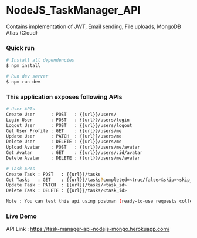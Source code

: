 # NodeJS_TaskManager_API
Contains implementation of JWT, Email sending, File uploads, MongoDB Atlas (Cloud)

### Quick run
``` bash
# Install all dependencies
$ npm install

# Run dev server
$ npm run dev

```

### This application exposes following APIs
``` bash
# User APIs
Create User      : POST   : {{url}}/users/
Login User       : POST   : {{url}}/users/login
Logout User      : POST   : {{url}}/users/logout
Get User Profile : GET    : {{url}}/users/me
Update User      : PATCH  : {{url}}/users/me
Delete User      : DELETE : {{url}}/users/me
Upload Avatar    : POST   : {{url}}/users/me/avatar
Get Avatar       : GET    : {{url}}/users/:id/avatar
Delete Avatar    : DELETE : {{url}}/users/me/avatar

# Task APIs
Create Task : POST   : {{url}}/tasks
Get Tasks   : GET    : {{url}}/tasks?completed=<true/false>&skip=<skip_count>&limit=<per_page_limit_count>&sortBy=<sortby_column_name>
Update Task : PATCH  : {{url}}/tasks/<task_id>
Delete Task : DELETE : {{url}}/tasks/<task_id>

Note : You can test this api using postman (ready-to-use requests collection is available under '/postman').
```

### Live Demo
API Link : https://task-manager-api-nodejs-mongo.herokuapp.com/
